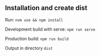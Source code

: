 ## Installation and create dist

Run: `nvm use && npm install`

Development build with serve: `npm run serve`

Production build: `npm run build`

Output in directory `dist`
